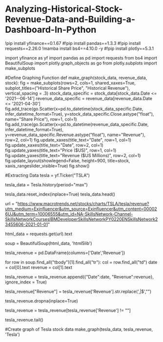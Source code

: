 # Analyzing-Historical-Stock-Revenue-Data-and-Building-a-Dashboard-In-Python


!pip install yfinance==0.1.67
#!pip install pandas==1.3.3
#!pip install requests==2.26.0
!mamba install bs4==4.10.0 -y
#!pip install plotly==5.3.1

import yfinance as yf
import pandas as pd
import requests
from bs4 import BeautifulSoup
import plotly.graph_objects as go
from plotly.subplots import make_subplots


#Define Graphing Function
def make_graph(stock_data, revenue_data, stock):
    fig = make_subplots(rows=2, cols=1, shared_xaxes=True, subplot_titles=("Historical Share Price", "Historical Revenue"), vertical_spacing = .3)
    stock_data_specific = stock_data[stock_data.Date <= '2021--06-14']
    revenue_data_specific = revenue_data[revenue_data.Date <= '2021-04-30']
    fig.add_trace(go.Scatter(x=pd.to_datetime(stock_data_specific.Date, infer_datetime_format=True), y=stock_data_specific.Close.astype("float"), name="Share Price"), row=1, col=1)
    fig.add_trace(go.Scatter(x=pd.to_datetime(revenue_data_specific.Date, infer_datetime_format=True), y=revenue_data_specific.Revenue.astype("float"), name="Revenue"), row=2, col=1)
    fig.update_xaxes(title_text="Date", row=1, col=1)
    fig.update_xaxes(title_text="Date", row=2, col=1)
    fig.update_yaxes(title_text="Price ($US)", row=1, col=1)
    fig.update_yaxes(title_text="Revenue ($US Millions)", row=2, col=1)
    fig.update_layout(showlegend=False,
    height=900,
    title=stock,
    xaxis_rangeslider_visible=True)
    fig.show()

#Extracting Data
tesla = yf.Ticker("TSLA")

tesla_data = Tesla.history(period="max")

tesla_data.reset_index(inplace=True)
tesla_data.head()



url = "https://www.macrotrends.net/stocks/charts/TSLA/tesla/revenue?utm_medium=Exinfluencer&utm_source=Exinfluencer&utm_content=000026UJ&utm_term=10006555&utm_id=NA-SkillsNetwork-Channel-SkillsNetworkCoursesIBMDeveloperSkillsNetworkPY0220ENSkillsNetwork23455606-2021-01-01"

html_data  = requests.get(url).text

soup = BeautifulSoup(html_data, 'html5lib')

tesla_revenue = pd.DataFrame(columns=['Date','Revenue'])

for row in soup.find_all("tbody")[1].find_all("tr"):
    col = row.find_all("td")
    date = col[0].text
    revenue = col[1].text

tesla_revenue = tesla_revenue.append({"Date":date, "Revenue":revenue}, ignore_index = True)


tesla_revenue["Revenue"] = tesla_revenue['Revenue'].str.replace(',|\$',"")
    

tesla_revenue.dropna(inplace=True)

tesla_revenue = tesla_revenue[tesla_revenue['Revenue'] != ""]

tesla_revenue.tail()


#Create graph of Tesla stock data
make_graph(tesla_data, tesla_revenue, 'Tesla')


